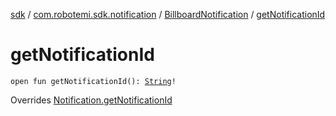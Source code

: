 [sdk](../../index.md) / [com.robotemi.sdk.notification](../index.md) / [BillboardNotification](index.md) / [getNotificationId](./get-notification-id.md)

# getNotificationId

`open fun getNotificationId(): `[`String`](https://kotlinlang.org/api/latest/jvm/stdlib/kotlin/-string/index.html)`!`

Overrides [Notification.getNotificationId](../-notification/get-notification-id.md)

